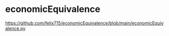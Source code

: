 # economicEquivalence
https://github.com/felix715/economicEquivalence/blob/main/economicEquivalence.py
